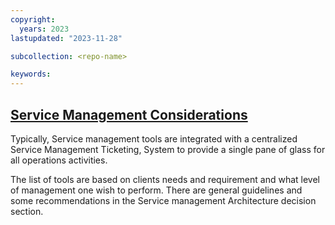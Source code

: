 ```yaml
---
copyright:
  years: 2023
lastupdated: "2023-11-28"

subcollection: <repo-name>

keywords:
---
```


## [Service Management Considerations]()

Typically, Service management tools are integrated with a centralized Service Management Ticketing, System to provide a single pane of glass for all operations activities.

The list of tools are based on clients needs and requirement and what level of management one wish to perform. There are general guidelines and some recommendations in the Service management Architecture decision section.

